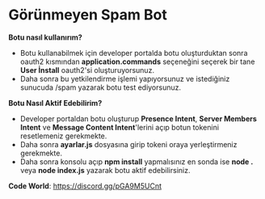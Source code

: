 # Görünmeyen Spam Bot

**Botu nasıl kullanırım?**
- Botu kullanabilmek için developer portalda botu oluşturduktan sonra oauth2 kısmından **application.commands** seçeneğini seçerek bir tane **User İnstall** oauth2'si oluşturuyorsunuz.
- Daha sonra bu yetkilendirme işlemi yapıyorsunuz ve istediğiniz sunucuda /spam yazarak botu test ediyorsunuz.

**Botu Nasıl Aktif Edebilirim?**
- Developer portaldan botu oluşturup **Presence Intent**, **Server Members Intent** ve **Message Content Intent**'lerini açıp botun tokenini resetlemeniz gerekmekte.
- Daha sonra **ayarlar.js** dosyasına girip tokeni oraya yerleştirmeniz gerekmekte.
- Daha sonra konsolu açıp **npm install** yapmalısınız en sonda ise **node .** veya **node index.js** yazarak botu aktif edebilirsiniz.

**Code World**: https://discord.gg/pGA9M5UCnt
